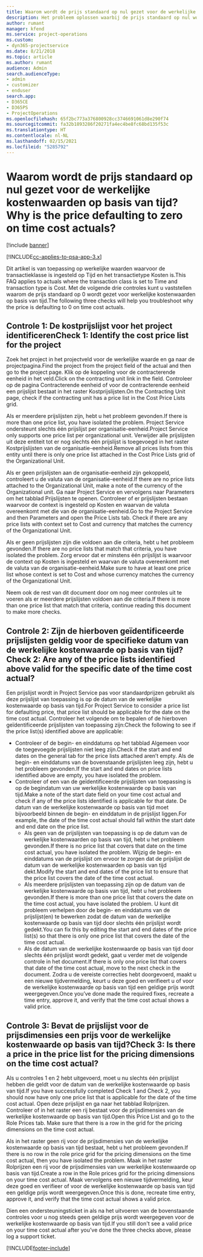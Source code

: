 ```yaml
---
title: Waarom wordt de prijs standaard op nul gezet voor de werkelijke kostenwaarden op basis van tijd?
description: Het probleem oplossen waarbij de prijs standaard op nul wordt gezet voor werkelijke kostenwaarden op basis van tijd.
author: rumant
manager: kfend
ms.service: project-operations
ms.custom:
- dyn365-projectservice
ms.date: 8/21/2018
ms.topic: article
ms.author: rumant
audience: Admin
search.audienceType:
- admin
- customizer
- enduser
search.app:
- D365CE
- D365PS
- ProjectOperations
ms.openlocfilehash: 65f2bc773a376800928cc3746691061d8e290f74
ms.sourcegitcommit: fa32b1893286f20271fa4ec4be8fc68bd135f53c
ms.translationtype: HT
ms.contentlocale: nl-NL
ms.lasthandoff: 02/15/2021
ms.locfileid: "5285792"
---
```

# <a name="why-is-the-price-defaulting-to-zero-on-time-cost-actuals"></a><span data-ttu-id="a7c36-103">Waarom wordt de prijs standaard op nul gezet voor de werkelijke kostenwaarden op basis van tijd?</span><span class="sxs-lookup"><span data-stu-id="a7c36-103">Why is the price defaulting to zero on time cost actuals?</span></span>

[!include [banner](../includes/psa-now-project-operations.md)]

[!INCLUDE[cc-applies-to-psa-app-3.x](../includes/cc-applies-to-psa-app-3x.md)]

<span data-ttu-id="a7c36-104">Dit artikel is van toepassing op werkelijke waarden waarvoor de transactieklasse is ingesteld op Tijd en het transactietype Kosten is.</span><span class="sxs-lookup"><span data-stu-id="a7c36-104">This FAQ applies to actuals where the transaction class is set to Time and transaction type is Cost.</span></span> <span data-ttu-id="a7c36-105">Met de volgende drie controles kunt u vaststellen waarom de prijs standaard op 0 wordt gezet voor werkelijke kostenwaarden op basis van tijd.</span><span class="sxs-lookup"><span data-stu-id="a7c36-105">The following three checks will help you troubleshoot why the price is defaulting to 0 on time cost actuals.</span></span>
 
## <a name="check-1-identify-the-cost-price-list-for-the-project"></a><span data-ttu-id="a7c36-106">Controle 1: De kostprijslijst voor het project identificeren</span><span class="sxs-lookup"><span data-stu-id="a7c36-106">Check 1: Identify the cost price list for the project</span></span>

<span data-ttu-id="a7c36-107">Zoek het project in het projectveld voor de werkelijke waarde en ga naar de projectpagina.</span><span class="sxs-lookup"><span data-stu-id="a7c36-107">Find the project from the project field of the actual and then go to the project page.</span></span> <span data-ttu-id="a7c36-108">Klik op de koppeling voor de contracterende eenheid in het veld.</span><span class="sxs-lookup"><span data-stu-id="a7c36-108">Click on the contracting unit link in the field.</span></span> <span data-ttu-id="a7c36-109">Controleer op de pagina Contracterende eenheid of voor de contracterende eenheid een prijslijst bestaat in het raster Kostprijslijsten.</span><span class="sxs-lookup"><span data-stu-id="a7c36-109">On the Contracting Unit page, check if the contracting unit has a price list in the Cost Price Lists grid.</span></span>

<span data-ttu-id="a7c36-110">Als er meerdere prijslijsten zijn, hebt u het probleem gevonden.</span><span class="sxs-lookup"><span data-stu-id="a7c36-110">If there is more than one price list, you have isolated the problem.</span></span> <span data-ttu-id="a7c36-111">Project Service ondersteunt slechts één prijslijst per organisatie-eenheid.</span><span class="sxs-lookup"><span data-stu-id="a7c36-111">Project Service only supports one price list per organizational unit.</span></span> <span data-ttu-id="a7c36-112">Verwijder alle prijslijsten uit deze entiteit tot er nog slechts één prijslijst is toegevoegd in het raster Kostprijslijsten van de organisatie-eenheid.</span><span class="sxs-lookup"><span data-stu-id="a7c36-112">Remove all prices lists from this entity until there is only one price list attached in the Cost Price Lists grid of the Organizational Unit.</span></span>

<span data-ttu-id="a7c36-113">Als er geen prijslijsten aan de organisatie-eenheid zijn gekoppeld, controleert u de valuta van de organisatie-eenheid.</span><span class="sxs-lookup"><span data-stu-id="a7c36-113">If there are no price lists attached to the Organizational Unit, make a note of the currency of the Organizational unit.</span></span> <span data-ttu-id="a7c36-114">Ga naar Project Service en vervolgens naar Parameters om het tabblad Prijslijsten te openen. Controleer of er prijslijsten bestaan waarvoor de context is ingesteld op Kosten en waarvan de valuta overeenkomt met die van de organisatie-eenheid.</span><span class="sxs-lookup"><span data-stu-id="a7c36-114">Go to the Project Service and then Parameters and open the Price Lists tab. Check if there are any price lists with context set to Cost and currency that matches the currency of the Organizational Unit.</span></span>
 
<span data-ttu-id="a7c36-115">Als er geen prijslijsten zijn die voldoen aan die criteria, hebt u het probleem gevonden.</span><span class="sxs-lookup"><span data-stu-id="a7c36-115">If there are no price lists that match that criteria, you have isolated the problem.</span></span> <span data-ttu-id="a7c36-116">Zorg ervoor dat er minstens één prijslijst is waarvoor de context op Kosten is ingesteld en waarvan de valuta overeenkomt met de valuta van de organisatie-eenheid.</span><span class="sxs-lookup"><span data-stu-id="a7c36-116">Make sure to have at least one price list whose context is set to Cost and whose currency matches the currency of the Organizational Unit.</span></span>

<span data-ttu-id="a7c36-117">Neem ook de rest van dit document door om nog meer controles uit te voeren als er meerdere prijslijsten voldoen aan die criteria.</span><span class="sxs-lookup"><span data-stu-id="a7c36-117">If there is more than one price list that match that criteria, continue reading this document to make more checks.</span></span>

## <a name="check-2-are-any-of-the-price-lists-identified-above-valid-for-the-specific-date-of-the-time-cost-actual"></a><span data-ttu-id="a7c36-118">Controle 2: Zijn de hierboven geïdentificeerde prijslijsten geldig voor de specifieke datum van de werkelijke kostenwaarde op basis van tijd?</span><span class="sxs-lookup"><span data-stu-id="a7c36-118">Check 2: Are any of the price lists identified above valid for the specific date of the time cost actual?</span></span>

<span data-ttu-id="a7c36-119">Een prijslijst wordt in Project Service pas voor standaardprijzen gebruikt als deze prijslijst van toepassing is op de datum van de werkelijke kostenwaarde op basis van tijd.</span><span class="sxs-lookup"><span data-stu-id="a7c36-119">For Project Service to consider a price list for defaulting price, that price list should be applicable for the date on the time cost actual.</span></span> <span data-ttu-id="a7c36-120">Controleer het volgende om te bepalen of de hierboven geïdentificeerde prijslijsten van toepassing zijn:</span><span class="sxs-lookup"><span data-stu-id="a7c36-120">Check the following to see if the price list(s) identified above are applicable:</span></span>

- <span data-ttu-id="a7c36-121">Controleer of de begin- en einddatums op het tabblad Algemeen voor de toegevoegde prijslijsten niet leeg zijn.</span><span class="sxs-lookup"><span data-stu-id="a7c36-121">Check if the start and end dates on the general tab for the price lists attached aren’t empty.</span></span> <span data-ttu-id="a7c36-122">Als de begin- en einddatums van de bovenstaande prijslijsten leeg zijn, hebt u het probleem gevonden.</span><span class="sxs-lookup"><span data-stu-id="a7c36-122">If the start and end dates on price lists identified above are empty, you have isolated the problem.</span></span> 
- <span data-ttu-id="a7c36-123">Controleer of een van de geïdentificeerde prijslijsten van toepassing is op de begindatum van uw werkelijke kostenwaarde op basis van tijd.</span><span class="sxs-lookup"><span data-stu-id="a7c36-123">Make a note of the start date field on your time cost actual and check if any of the price lists identified is applicable for that date.</span></span> <span data-ttu-id="a7c36-124">De datum van de werkelijke kostenwaarde op basis van tijd moet bijvoorbeeld binnen de begin- en einddatum in de prijslijst liggen.</span><span class="sxs-lookup"><span data-stu-id="a7c36-124">For example, the date of the time cost actual should fall within the start date and end date on the price list.</span></span> 
    - <span data-ttu-id="a7c36-125">Als geen van de prijslijsten van toepassing is op de datum van de werkelijke kostenwaarden op basis van tijd, hebt u het probleem gevonden.</span><span class="sxs-lookup"><span data-stu-id="a7c36-125">If there is no price list that covers that date on the time cost actual, you have isolated the problem.</span></span> <span data-ttu-id="a7c36-126">Wijzig de begin- en einddatums van de prijslijst om ervoor te zorgen dat de prijslijst de datum van de werkelijke kostenwaarden op basis van tijd dekt.</span><span class="sxs-lookup"><span data-stu-id="a7c36-126">Modify the start and end dates of the price list to ensure that the price list covers the date of the time cost actual.</span></span> 
    - <span data-ttu-id="a7c36-127">Als meerdere prijslijsten van toepassing zijn op de datum van de werkelijke kostenwaarde op basis van tijd, hebt u het probleem gevonden.</span><span class="sxs-lookup"><span data-stu-id="a7c36-127">If there is more than one price list that covers the date on the time cost actual, you have isolated the problem.</span></span> <span data-ttu-id="a7c36-128">U kunt dit probleem verhelpen door de begin- en einddatums van de prijslijst(en) te bewerken zodat de datum van de werkelijke kostenwaarde op basis van tijd door slechts één prijslijst wordt gedekt.</span><span class="sxs-lookup"><span data-stu-id="a7c36-128">You can fix this by editing the start and end dates of the price list(s) so that there is only one price list that covers the date of the time cost actual.</span></span> 
    - <span data-ttu-id="a7c36-129">Als de datum van de werkelijke kostenwaarde op basis van tijd door slechts één prijslijst wordt gedekt, gaat u verder met de volgende controle in het document.</span><span class="sxs-lookup"><span data-stu-id="a7c36-129">If there is only one price list that covers that date of the time cost actual, move to the next check in the document.</span></span>
<span data-ttu-id="a7c36-130">Zodra u de vereiste correcties hebt doorgevoerd, maakt u een nieuwe tijdvermelding, keurt u deze goed en verifieert u of voor de werkelijke kostenwaarde op basis van tijd een geldige prijs wordt weergegeven.</span><span class="sxs-lookup"><span data-stu-id="a7c36-130">Once you’ve done made the required fixes, recreate a time entry, approve it, and verify that the time cost actual shows a valid price.</span></span>

## <a name="check-3-is-there-a-price-in-the-price-list-for-the-pricing-dimensions-on-the-time-cost-actual"></a><span data-ttu-id="a7c36-131">Controle 3: Bevat de prijslijst voor de prijsdimensies een prijs voor de werkelijke kostenwaarde op basis van tijd?</span><span class="sxs-lookup"><span data-stu-id="a7c36-131">Check 3: Is there a price in the price list for the pricing dimensions on the time cost actual?</span></span>

<span data-ttu-id="a7c36-132">Als u controles 1 en 2 hebt uitgevoerd, moet u nu slechts één prijslijst hebben die geldt voor de datum van de werkelijke kostenwaarde op basis van tijd.</span><span class="sxs-lookup"><span data-stu-id="a7c36-132">If you have successfully completed Check 1 and Check 2, you should now have only one price list that is applicable for the date of the time cost actual.</span></span> <span data-ttu-id="a7c36-133">Open deze prijslijst en ga naar het tabblad Rolprijzen. Controleer of in het raster een rij bestaat voor de prijsdimensies van de werkelijke kostenwaarde op basis van tijd.</span><span class="sxs-lookup"><span data-stu-id="a7c36-133">Open this Price List and go to the Role Prices tab. Make sure that there is a row in the grid for the pricing dimensions on the time cost actual.</span></span>

<span data-ttu-id="a7c36-134">Als in het raster geen rij voor de prijsdimensies van de werkelijke kostenwaarde op basis van tijd bestaat, hebt u het probleem gevonden.</span><span class="sxs-lookup"><span data-stu-id="a7c36-134">If there is no row in the role price grid for the pricing dimensions on the time cost actual, then you have isolated the problem.</span></span> <span data-ttu-id="a7c36-135">Maak in het raster Rolprijzen een rij voor de prijsdimensies van uw werkelijke kostenwaarde op basis van tijd.</span><span class="sxs-lookup"><span data-stu-id="a7c36-135">Create a row in the Role prices grid for the pricing dimensions on your time cost actual.</span></span> <span data-ttu-id="a7c36-136">Maak vervolgens een nieuwe tijdvermelding, keur deze goed en verifieer of voor de werkelijke kostenwaarde op basis van tijd een geldige prijs wordt weergegeven.</span><span class="sxs-lookup"><span data-stu-id="a7c36-136">Once this is done, recreate time entry, approve it, and verify that the time cost actual shows a valid price.</span></span>
 
<span data-ttu-id="a7c36-137">Dien een ondersteuningsticket in als na het uitvoeren van de bovenstaande controles voor u nog steeds geen geldige prijs wordt weergegeven voor de werkelijke kostenwaarde op basis van tijd.</span><span class="sxs-lookup"><span data-stu-id="a7c36-137">If you still don't see a valid price on your time cost actual after you’ve done the three checks above, please log a support ticket.</span></span>





[!INCLUDE[footer-include](../includes/footer-banner.md)]